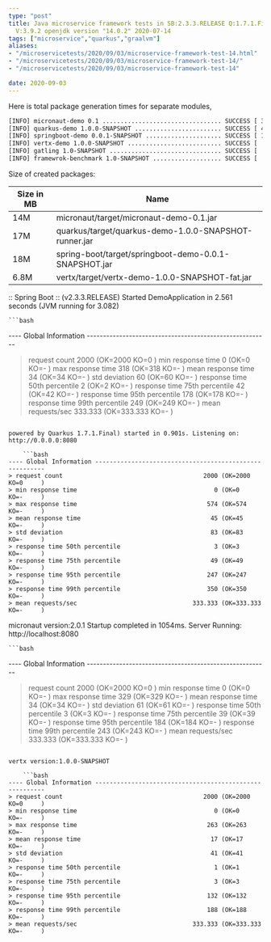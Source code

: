 ```yaml
---
type: "post"
title: Java microservice framework tests in SB:2.3.3.RELEASE Q:1.7.1.Final M:2.0.1
  V:3.9.2 openjdk version "14.0.2" 2020-07-14
tags: ["microservice","quarkus","graalvm"]
aliases:
- "/microservicetests/2020/09/03/microservice-framework-test-14.html"
- "/microservicetests/2020/09/03/microservice-framework-test-14/"
- "/microservicetests/2020/09/03/microservice-framework-test-14"

date: 2020-09-03
---
```

 
Here is total package generation times for separate modules,
```bash
[INFO] micronaut-demo 0.1 ................................. SUCCESS [ 37.130 s]
[INFO] quarkus-demo 1.0.0-SNAPSHOT ........................ SUCCESS [ 45.223 s]
[INFO] springboot-demo 0.0.1-SNAPSHOT ..................... SUCCESS [ 11.508 s]
[INFO] vertx-demo 1.0.0-SNAPSHOT .......................... SUCCESS [  5.447 s]
[INFO] gatling 1.0-SNAPSHOT ............................... SUCCESS [  0.041 s]
[INFO] framewrok-benchmark 1.0-SNAPSHOT ................... SUCCESS [  0.001 s]
```
Size of created packages:

| Size in MB |  Name |
|------------|-------|
| 14M | micronaut/target/micronaut-demo-0.1.jar |
| 17M | quarkus/target/quarkus-demo-1.0.0-SNAPSHOT-runner.jar |
| 18M | spring-boot/target/springboot-demo-0.0.1-SNAPSHOT.jar |
| 6.8M | vertx/target/vertx-demo-1.0.0-SNAPSHOT-fat.jar |


:: Spring Boot :: (v2.3.3.RELEASE) Started DemoApplication in 2.561 seconds (JVM running for 3.082)

    ```bash
---- Global Information --------------------------------------------------------
> request count                                       2000 (OK=2000   KO=0     )
> min response time                                      0 (OK=0      KO=-     )
> max response time                                    318 (OK=318    KO=-     )
> mean response time                                    34 (OK=34     KO=-     )
> std deviation                                         60 (OK=60     KO=-     )
> response time 50th percentile                          2 (OK=2      KO=-     )
> response time 75th percentile                         42 (OK=42     KO=-     )
> response time 95th percentile                        178 (OK=178    KO=-     )
> response time 99th percentile                        249 (OK=249    KO=-     )
> mean requests/sec                                333.333 (OK=333.333 KO=-     )
```

powered by Quarkus 1.7.1.Final) started in 0.901s. Listening on: http://0.0.0.0:8080

    ```bash
---- Global Information --------------------------------------------------------
> request count                                       2000 (OK=2000   KO=0     )
> min response time                                      0 (OK=0      KO=-     )
> max response time                                    574 (OK=574    KO=-     )
> mean response time                                    45 (OK=45     KO=-     )
> std deviation                                         83 (OK=83     KO=-     )
> response time 50th percentile                          3 (OK=3      KO=-     )
> response time 75th percentile                         49 (OK=49     KO=-     )
> response time 95th percentile                        247 (OK=247    KO=-     )
> response time 99th percentile                        350 (OK=350    KO=-     )
> mean requests/sec                                333.333 (OK=333.333 KO=-     )
```

micronaut version:2.0.1 Startup completed in 1054ms. Server Running: http://localhost:8080

    ```bash
---- Global Information --------------------------------------------------------
> request count                                       2000 (OK=2000   KO=0     )
> min response time                                      0 (OK=0      KO=-     )
> max response time                                    329 (OK=329    KO=-     )
> mean response time                                    34 (OK=34     KO=-     )
> std deviation                                         61 (OK=61     KO=-     )
> response time 50th percentile                          3 (OK=3      KO=-     )
> response time 75th percentile                         39 (OK=39     KO=-     )
> response time 95th percentile                        184 (OK=184    KO=-     )
> response time 99th percentile                        243 (OK=243    KO=-     )
> mean requests/sec                                333.333 (OK=333.333 KO=-     )
```

vertx version:1.0.0-SNAPSHOT

    ```bash
---- Global Information --------------------------------------------------------
> request count                                       2000 (OK=2000   KO=0     )
> min response time                                      0 (OK=0      KO=-     )
> max response time                                    263 (OK=263    KO=-     )
> mean response time                                    17 (OK=17     KO=-     )
> std deviation                                         41 (OK=41     KO=-     )
> response time 50th percentile                          1 (OK=1      KO=-     )
> response time 75th percentile                          3 (OK=3      KO=-     )
> response time 95th percentile                        132 (OK=132    KO=-     )
> response time 99th percentile                        188 (OK=188    KO=-     )
> mean requests/sec                                333.333 (OK=333.333 KO=-     )
```
